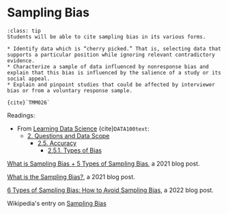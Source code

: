 # Sampling Bias

```{admonition} Learning Outcome
:class: tip
Students will be able to cite sampling bias in its various forms.
```

```{admonition} Sample Tasks
* Identify data which is “cherry picked.” That is, selecting data that supports a particular position while ignoring relevant contradictory evidence.
* Characterize a sample of data influenced by nonresponse bias and explain that this bias is influenced by the salience of a study or its social appeal.
* Explain and pinpoint studies that could be affected by interviewer bias or from a voluntary response sample.

{cite}`TMM026`
```

Readings:
* From [Learning Data Science](http://www.textbook.ds100.org/intro.html) {cite}`DATA100text`:
  * [2. Questions and Data Scope](http://www.textbook.ds100.org/ch/02/data_scope_intro.html)
  	* [2.5. Accuracy](http://www.textbook.ds100.org/ch/02/data_scope_accuracy.html)
	  * [2.5.1. Types of Bias](http://www.textbook.ds100.org/ch/02/data_scope_accuracy.html#types-of-bias)


[What is Sampling Bias + 5 Types of Sampling Bias](https://www.premise.com/blog/sampling-bias-what-you-need-to-know/), a 2021 blog post. 

[What is the Sampling Bias?](https://medium.com/analytics-vidhya/what-is-the-sampling-bias-bbde6560fa),  a 2021 blog post.

[6 Types of Sampling Bias: How to Avoid Sampling Bias](https://www.masterclass.com/articles/sampling-bias), a 2022 blog post.

Wikipedia's entry on [Sampling Bias](https://en.wikipedia.org/wiki/Sampling_bias)

